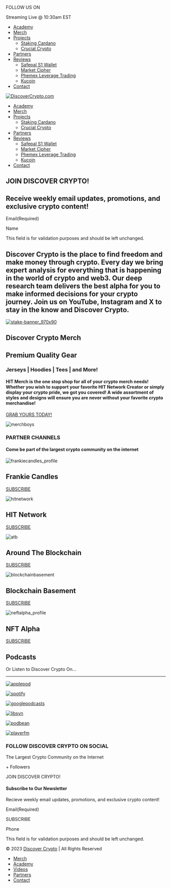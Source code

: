 FOLLOW US ON[](https://www.instagram.com/bitboy_crypto/ "Follow Us On Instagram")[](https://www.youtube.com/@DiscoverCrypto_ "Watch Us On YouTube")[](https://www.facebook.com/DiscoverCryptoChannel "Follow Us On Facebook")[](https://twitter.com/DiscoverCrypto_ "Follow Us On Twitter")[](https://www.tiktok.com/@discovercrypto_ "View Us On TikTok")[](https://www.threads.net/@bitboy_crypto "View Us On Threads")[](https://discord.gg/bitlab "View Us On Discord")

Streaming Live @ 10:30am EST

* [Academy](http://bitlabacademy.com/)
* [Merch](https://www.hitmerch.com/)
* [Projects](#)
    * [Staking Cardano](https://discovercrypto.live/staking/cardano/)
    * [Crucial Crypto](https://crucialcrypto.io/)
* [Partners](https://discovercrypto.live/partners/)
* [Reviews](#)
    * [Safepal S1 Wallet](https://discovercrypto.live/review/safepal/)
    * [Market Cipher](https://discovercrypto.live/review/market-cipher/)
    * [Phemex Leverage Trading](https://discovercrypto.live/review/phemex/)
    * [Kucoin](https://discovercrypto.live/review/kucoin-excahnge/)
* [Contact](https://discovercrypto.live/contact/)

[![DiscoverCrypto.com](http://discovercrypto.live/wp-content/uploads/2023/09/discovercrypto-white.png "DiscoverCrypto.com")](https://discovercrypto.live/ "Discover Crypto")

* [Academy](http://bitlabacademy.com/)
* [Merch](https://www.hitmerch.com/)
* [Projects](#)
    * [Staking Cardano](https://discovercrypto.live/staking/cardano/)
    * [Crucial Crypto](https://crucialcrypto.io/)
* [Partners](https://discovercrypto.live/partners/)
* [Reviews](#)
    * [Safepal S1 Wallet](https://discovercrypto.live/review/safepal/)
    * [Market Cipher](https://discovercrypto.live/review/market-cipher/)
    * [Phemex Leverage Trading](https://discovercrypto.live/review/phemex/)
    * [Kucoin](https://discovercrypto.live/review/kucoin-excahnge/)
* [Contact](https://discovercrypto.live/contact/)

JOIN DISCOVER CRYPTO!
---------------------

Receive weekly email updates, promotions, and exclusive crypto content!
-----------------------------------------------------------------------

Email(Required)

Name

This field is for validation purposes and should be left unchanged.

          

Discover Crypto is the place to find freedom and make money through crypto. Every day we bring expert analysis for everything that is happening in the world of crypto and web3. Our deep research team delivers the best alpha for you to make informed decisions for your crypto journey. Join us on YouTube, Instagram and X to stay in the know and Discover Crypto.
------------------------------------------------------------------------------------------------------------------------------------------------------------------------------------------------------------------------------------------------------------------------------------------------------------------------------------------------------------------------

[![](https://discovercrypto.live/wp-content/uploads/2023/03/stake-banner_970x90.gif "stake-banner_970x90")](https://stake.com/?c=BitBoy)

Discover Crypto Merch
---------------------

Premium Quality Gear
--------------------

### Jerseys | Hoodies | Tees | and More!

#### HIT Merch is the one stop shop for all of your crypto merch needs! Whether you wish to support your favorite HIT Network Creator or simply display your crypto pride, we got you covered! A wide assortment of styles and designs will ensure you are never without your favorite crypto merchandise!

[GRAB YOURS TODAY!](https://www.hitmerch.com/ "About Us")

![](https://discovercrypto.live/wp-content/uploads/2023/09/merchboys.png "merchboys")

### PARTNER CHANNELS

#### Come be part of the largest crypto community on the internet

![](https://discovercrypto.live/wp-content/uploads/2022/07/frankiecandles_profile.jpeg "frankiecandles_profile")

Frankie Candles
---------------

[SUBSCRIBE](https://www.youtube.com/channel/UCWFYVFd4RkiDecuix04qbQA?sub_confirmation=1)

![](https://discovercrypto.live/wp-content/uploads/2022/07/hitnetwork.jpeg "hitnetwork")

HIT Network
-----------

[SUBSCRIBE](https://www.youtube.com/channel/UCKuqgP4hJjZOOkFxf6jf21w?sub_confirmation=1)

![](https://discovercrypto.live/wp-content/uploads/2022/12/atb.jpg "atb")

Around The Blockchain
---------------------

[SUBSCRIBE](https://www.youtube.com/channel/UCks5v9rXhBWcN39EzJEhIvg?sub_confirmation=1)

![](https://discovercrypto.live/wp-content/uploads/2022/12/blockchainbasement.jpg "blockchainbasement")

Blockchain Basement
-------------------

[SUBSCRIBE](https://www.youtube.com/channel/UCB8sMtMOYVY_m6jYZcnQdUA?sub_confirmation=1)

![](https://discovercrypto.live/wp-content/uploads/2022/07/neftalpha_profile.jpeg "neftalpha_profile")

NFT Alpha
---------

[SUBSCRIBE](https://www.youtube.com/channel/UC9j3g3xxcoGg5COyN1-F2Eg?sub_confirmation=1)

Podcasts
--------

Or Listen to Discover Crypto On…


------------------------------------

[![](https://discovercrypto.live/wp-content/uploads/2022/06/applepod.png "applepod")](https://podcasts.apple.com/us/podcast/the-bitboy-crypto-podcast/id1554097435)

[![](https://discovercrypto.live/wp-content/uploads/2022/06/spotify.png "spotify")](https://open.spotify.com/show/3fVsAvmfcWrcOgrXdACJAF)

[![](https://discovercrypto.live/wp-content/uploads/2022/06/googlepodcasts.png "googlepodcasts")](https://podcasts.google.com/feed/aHR0cHM6Ly9iaXRib3ljcnlwdG8ubGlic3luLmNvbS9yc3M?sa=X&ved=0CAMQ4aUDahcKEwj4uvWn0_HvAhUAAAAAHQAAAAAQAQ&hl=en)

[![](https://discovercrypto.live/wp-content/uploads/2022/06/libsyn.png "libsyn")](https://bitboycrypto.libsyn.com/website)

[![](https://discovercrypto.live/wp-content/uploads/2022/06/podbean.png "podbean")](https://www.podbean.com/podcast-detail/cbhwh-199b81/The-Bitboy-Crypto-Podcast)

[![](https://discovercrypto.live/wp-content/uploads/2022/06/playerfm.png "playerfm")](https://player.fm/series/the-bitboy-crypto-podcast)

  

 

### FOLLOW DISCOVER CRYPTO ON SOCIAL

The Largest Crypto Community on the Internet

[](https://www.instagram.com/bitboy_crypto/ "Follow Us On Instagram")[](https://www.youtube.com/@DiscoverCrypto_ "Watch Us On YouTube")[](https://www.facebook.com/DiscoverCryptoChannel "Follow Us On Facebook")[](https://twitter.com/DiscoverCrypto_ "Follow Us On Twitter")[](https://www.tiktok.com/@discovercrypto_ "View Us On TikTok")[](https://www.threads.net/@bitboy_crypto "View Us On Threads")[](https://discord.gg/bitlab "View Us On Discord")

\+ Followers

JOIN DISCOVER CRYPTO!

#### Subscribe to Our Newsletter

Recieve weekly email updates, promotions, and exclusive crypto content!

Email(Required)

SUBSCRIBE

Phone

This field is for validation purposes and should be left unchanged.

          

© 2023 [Discover Crypto](http://discovercrypto.live/) | All Rights Reserved

* [Merch](https://www.hitmerch.com/)
* [Academy](http://bitlabacademy.com/)
* [Videos](https://www.youtube.com/channel/UCjemQfjaXAzA-95RKoy9n_g)
* [Partners](https://discovercrypto.live/partners/)
* [Contact](https://discovercrypto.live/contact/)